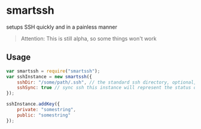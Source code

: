 # smartssh
setups SSH quickly and in a painless manner

> Attention: This is still alpha, so some things won't work

## Usage

```javascript
var smartssh = require("smartssh");
var sshInstance = new smartssh({
    sshDir: "/some/path/.ssh", // the standard ssh directory, optional, defaults to "~./.ssh"
    sshSync: true // sync ssh this instance will represent the status of an ssh dir if set to true;
});

sshInstance.addKey({
    private: "somestring",
    public: "somestring"
});

```